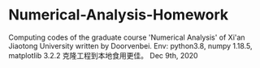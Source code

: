 # Numerical-Analysis-Homework
Computing codes of the graduate course 'Numerical Analysis' of Xi'an Jiaotong University written by Doorvenbei.
Env: python3.8, numpy 1.18.5, matplotlib 3.2.2
克隆工程到本地食用更佳。
Dec 9th, 2020
